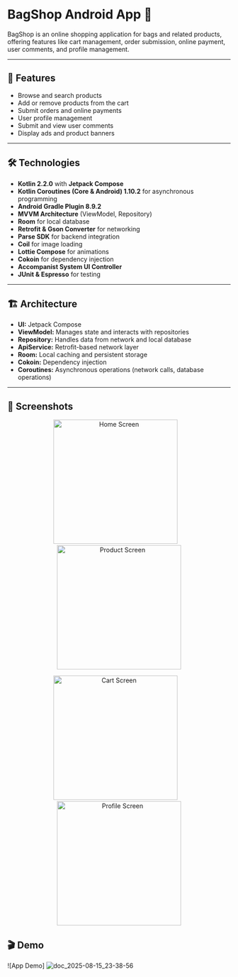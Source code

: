# BagShop Android App 👜

BagShop is an online shopping application for bags and related products, offering features like cart management, order submission, online payment, user comments, and profile management.

---

## 📌 Features

- Browse and search products
- Add or remove products from the cart
- Submit orders and online payments
- User profile management
- Submit and view user comments
- Display ads and product banners

---

## 🛠 Technologies

- **Kotlin 2.2.0** with **Jetpack Compose**
- **Kotlin Coroutines (Core & Android) 1.10.2** for asynchronous programming
- **Android Gradle Plugin 8.9.2**
- **MVVM Architecture** (ViewModel, Repository)
- **Room** for local database
- **Retrofit & Gson Converter** for networking
- **Parse SDK** for backend integration
- **Coil** for image loading
- **Lottie Compose** for animations
- **Cokoin** for dependency injection
- **Accompanist System UI Controller**
- **JUnit & Espresso** for testing

---

## 🏗 Architecture

- **UI:** Jetpack Compose
- **ViewModel:** Manages state and interacts with repositories
- **Repository:** Handles data from network and local database
- **ApiService:** Retrofit-based network layer
- **Room:** Local caching and persistent storage
- **Cokoin:** Dependency injection
- **Coroutines:** Asynchronous operations (network calls, database operations)

---

## 📸 Screenshots

<p align="center">
  <img src="https://github.com/user-attachments/assets/64e1d1ce-6e85-459c-91cc-9f5434ddb988" width="280" alt="Home Screen"/>
  &nbsp;&nbsp;&nbsp;
  <img src="https://github.com/user-attachments/assets/ec0f5c71-fa41-4803-bc4f-1fa1926a0a7d" width="280" alt="Product Screen"/>
</p>

<p align="center">
  <img src="https://github.com/user-attachments/assets/6a2a285b-25e5-44e0-948c-2b6b2fd3a2db" width="280" alt="Cart Screen"/>
  &nbsp;&nbsp;&nbsp;
  <img src="https://github.com/user-attachments/assets/c3924b83-5192-4c50-81b5-727ffef042d6" width="280" alt="Profile Screen"/>
</p>




## 🎬 Demo

![App Demo]
![doc_2025-08-15_23-38-56](https://github.com/user-attachments/assets/e144c138-59b0-4204-81df-44e966b9b025)






